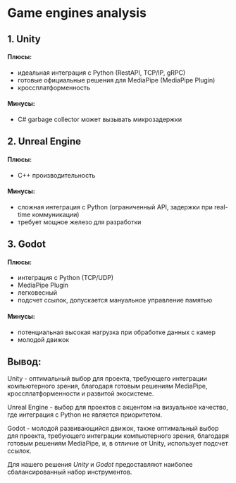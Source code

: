 # Game engines analysis

## 1. Unity
#### Плюсы:
- идеальная интеграция с Python (RestAPI, TCP/IP, gRPC)
- готовые официальные решения для MediaPipe (MediaPipe Plugin)
- кроссплатформенность 
#### Минусы:
- C# garbage collector может вызывать микрозадержки

## 2. Unreal Engine
#### Плюсы:
- C++ производительность
#### Минусы:
- сложная интеграция с Python (ограниченный API, задержки при real-time коммуникации)
- требует мощное железо для разработки


## 3. Godot
#### Плюсы:
- интеграция с Python (TCP/UDP)
- MediaPipe Plugin
- легковесный
- подсчет ссылок, допускается мануальное управление памятью
#### Минусы:
- потенциальная высокая нагрузка при обработке данных с камер
- молодой движок


## Вывод:
Unity - оптимальный выбор для проекта, требующего интеграции компьютерного зрения, благодаря готовым решениям MediaPipe, кроссплатформенности и развитой экосистеме.

Unreal Engine - выбор для проектов с акцентом на визуальное качество, где интеграция с Python не является приоритетом.

Godot - молодой развивающийся движок, также оптимальный выбор для проекта, требующего интеграции компьютерного зрения, благодаря готовым решениям MediaPipe, и, в отличие от Unity, использует подсчет ссылок.

Для нашего решения _Unity_ и _Godot_ предоставляют наиболее сбалансированный набор инструментов.
